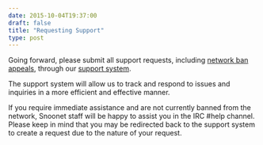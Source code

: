 ```yaml
--- 
date: 2015-10-04T19:37:00
draft: false
title: "Requesting Support"
type: post
---
```


Going forward, please submit all support requests, including [network ban appeals](https://snoonet.org/banappeal), through our [support system](http://support.snoonet.org).  

The support system will allow us to track and respond to issues and inquiries in a more efficient and effective manner.

If you require immediate assistance and are not currently banned from the network, Snoonet staff will be happy to assist you in the IRC #help channel.  Please keep in mind that you may be redirected back to the support system to create a request due to the nature of your request.
